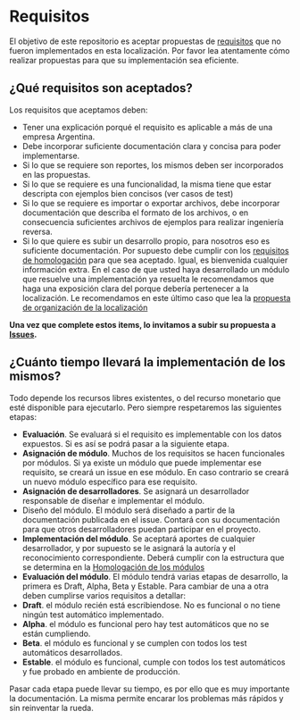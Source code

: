 # Requisitos

El objetivo de este repositorio es aceptar propuestas de [requisitos](http://es.wikipedia.org/wiki/Requisito_funcional) que no fueron implementados en esta localización. Por favor lea atentamente cómo realizar propuestas para que su implementación sea eficiente.

## ¿Qué requisitos son aceptados?

Los requisitos que aceptamos deben:

* Tener una explicación porqué el requisito es aplicable a más de una empresa Argentina.
* Debe incorporar suficiente documentación clara y concisa para poder implementarse.
 * Si lo que se requiere son reportes, los mismos deben ser incorporados en las propuestas.
 * Si lo que se requiere es una funcionalidad, la misma tiene que estar descripta con ejemplos bien concisos (ver casos de test)
 * Si lo que se requiere es importar o exportar archivos, debe incorporar documentación que describa el formato de los archivos, o en consecuencia suficientes archivos de ejemplos para realizar ingeniería reversa.
 * Si lo que quiere es subir un desarrollo propio, para nosotros eso es suficiente documentación. Por supuesto debe cumplir con los [requisitos de homologación](https://github.com/odoo-l10n-ar/odoo-l10n-ar.github.io/wiki/Homologaci%C3%B3n-de-M%C3%B3dulos) para que sea aceptado. Igual, es bienvenida cualquier información extra. En el caso de que usted haya desarrollado un módulo que resuelve una implementación ya resuelta le recomendamos que haga una exposición clara del porque debería pertenecer a la localización. Le recomendamos en este último caso que lea la [propuesta de organización de la localización](https://github.com/odoo-l10n-ar/odoo-l10n-ar.github.io/wiki/Propuesta-para-organizar-la-localizaci%C3%B3n-argentina)

**Una vez que complete estos items, lo invitamos a subir su propuesta a [Issues](https://github.com/odoo-l10n-ar/requisitos/issues).**

## ¿Cuánto tiempo llevará la implementación de los mismos?

Todo depende los recursos libres existentes, o del recurso monetario que esté disponible para ejecutarlo. Pero siempre respetaremos las siguientes etapas:

* **Evaluación**. Se evaluará si el requisito es implementable con los datos expuestos. Si es así se podrá pasar a la siguiente etapa.
* **Asignación de módulo**. Muchos de los requisitos se hacen funcionales por módulos. Si ya existe un módulo que puede implementar ese requisito, se creará un issue en ese módulo. En caso contrario se creará un nuevo módulo específico para ese requisito.
* **Asignación de desarrolladores**. Se asignará un desarrollador responsable de diseñar e implementar el módulo.
* Diseño del módulo. El módulo será diseñado a partir de la documentación publicada en el issue. Contará con su documentación para que otros desarrolladores puedan participar en el proyecto.
* **Implementación del módulo**. Se aceptará aportes de cualquier desarrollador, y por supuesto se le asignará la autoría y el reconocimiento correspondiente. Deberá cumplir con la estructura que se determina en la [Homologación de los módulos](https://github.com/odoo-l10n-ar/odoo-l10n-ar.github.io/wiki/Homologaci%C3%B3n-de-M%C3%B3dulos)
* **Evaluación del módulo**. El módulo tendrá varias etapas de desarrollo, la primera es Draft, Alpha, Beta y Estable. Para cambiar de una a otra deben cumplirse varios requisitos a detallar:
 * **Draft**. el módulo recién está escribiendose. No es funcional o no tiene ningún test automático implementado.
 * **Alpha**. el módulo es funcional pero hay test automáticos que no se están cumpliendo.
 * **Beta**. el módulo es funcional y se cumplen con todos los test automáticos desarrollados.
 * **Estable**. el módulo es funcional, cumple con todos los test automáticos y fue probado en ambiente de producción.

Pasar cada etapa puede llevar su tiempo, es por ello que es muy importante la documentación. La misma permite encarar los problemas más rápidos y sin reinventar la rueda.
